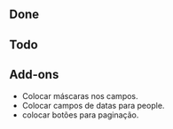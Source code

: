 ## Done


## Todo


## Add-ons

- Colocar máscaras nos campos.
- Colocar campos de datas para people.
- colocar botões para paginação.

